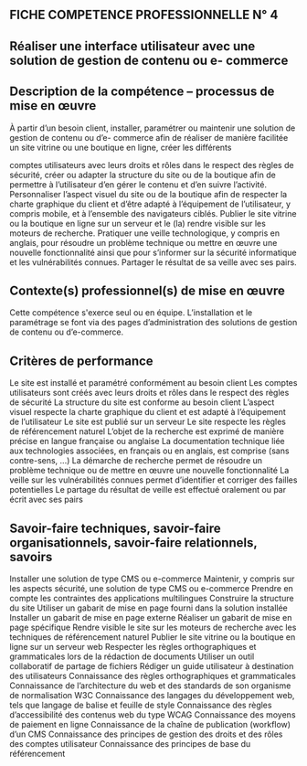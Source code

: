 FICHE COMPETENCE PROFESSIONNELLE N° 4
------------------------------------------

Réaliser une interface utilisateur avec une solution de gestion de contenu ou e-
commerce
------------------------------------------

Description de la compétence – processus de mise en œuvre
------------------------------------------

À partir d’un besoin client, installer, paramétrer ou maintenir une solution de gestion de contenu ou d’e-
commerce afin de réaliser de manière facilitée un site vitrine ou une boutique en ligne, créer les différents

comptes utilisateurs avec leurs droits et rôles dans le respect des règles de sécurité, créer ou adapter la
structure du site ou de la boutique afin de permettre à l’utilisateur d’en gérer le contenu et d’en suivre
l’activité.
Personnaliser l’aspect visuel du site ou de la boutique afin de respecter la charte graphique du client et
d’être adapté à l’équipement de l’utilisateur, y compris mobile, et à l’ensemble des navigateurs ciblés.
Publier le site vitrine ou la boutique en ligne sur un serveur et le (la) rendre visible sur les moteurs de
recherche.
Pratiquer une veille technologique, y compris en anglais, pour résoudre un problème technique ou mettre
en œuvre une nouvelle fonctionnalité ainsi que pour s’informer sur la sécurité informatique et les
vulnérabilités connues.
Partager le résultat de sa veille avec ses pairs.

Contexte(s) professionnel(s) de mise en œuvre
------------------------------------------

Cette compétence s'exerce seul ou en équipe. L’installation et le paramétrage se font via des pages
d’administration des solutions de gestion de contenu ou d’e-commerce.

Critères de performance
------------------------

Le site est installé et paramétré conformément au besoin client
Les comptes utilisateurs sont créés avec leurs droits et rôles dans le respect des règles de sécurité
La structure du site est conforme au besoin client
L’aspect visuel respecte la charte graphique du client et est adapté à l’équipement de l’utilisateur
Le site est publié sur un serveur
Le site respecte les règles de référencement naturel
L’objet de la recherche est exprimé de manière précise en langue française ou anglaise
La documentation technique liée aux technologies associées, en français ou en anglais, est comprise
(sans contre-sens, ...)
La démarche de recherche permet de résoudre un problème technique ou de mettre en œuvre une
nouvelle fonctionnalité
La veille sur les vulnérabilités connues permet d’identifier et corriger des failles potentielles
Le partage du résultat de veille est effectué oralement ou par écrit avec ses pairs

Savoir-faire techniques, savoir-faire organisationnels, savoir-faire relationnels, savoirs
-------------------------------------------------------------------------------------------

Installer une solution de type CMS ou e-commerce
Maintenir, y compris sur les aspects sécurité, une solution de type CMS ou e-commerce
Prendre en compte les contraintes des applications multilingues
Construire la structure du site
Utiliser un gabarit de mise en page fourni dans la solution installée
Installer un gabarit de mise en page externe
Réaliser un gabarit de mise en page spécifique
Rendre visible le site sur les moteurs de recherche avec les techniques de référencement naturel
Publier le site vitrine ou la boutique en ligne sur un serveur web
Respecter les règles orthographiques et grammaticales lors de la rédaction de documents
Utiliser un outil collaboratif de partage de fichiers
Rédiger un guide utilisateur à destination des utilisateurs
Connaissance des règles orthographiques et grammaticales
Connaissance de l’architecture du web et des standards de son organisme de normalisation W3C
Connaissance des langages du développement web, tels que langage de balise et feuille de style
Connaissance des règles d’accessibilité des contenus web du type WCAG
Connaissance des moyens de paiement en ligne
Connaissance de la chaîne de publication (workflow) d’un CMS
Connaissance des principes de gestion des droits et des rôles des comptes utilisateur
Connaissance des principes de base du référencement

